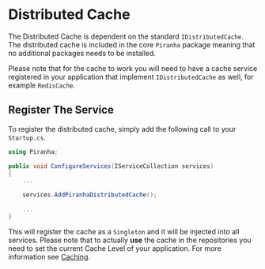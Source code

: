 # Distributed Cache

The Distributed Cache is dependent on the standard `IDistributedCache`. The distributed cache is included in the core `Piranha` package meaning that no additional packages needs to be installed.

Please note that for the cache to work you will need to have a cache service registered in your application that implement `IDistributedCache` as well, for example `RedisCache`.

## Register The Service

To register the distributed cache, simply add the following call to your `Startup.cs`.

~~~ csharp
using Piranha;

public void ConfigureServices(IServiceCollection services)
{
    ...

    services.AddPiranhaDistributedCache();

    ...
}
~~~

This will register the cache as a `Singleton` and it will be injected into all services. Please note that to actually **use** the cache in the repositories you need to set the current Cache Level of your application. For more information see [Caching](../caching).